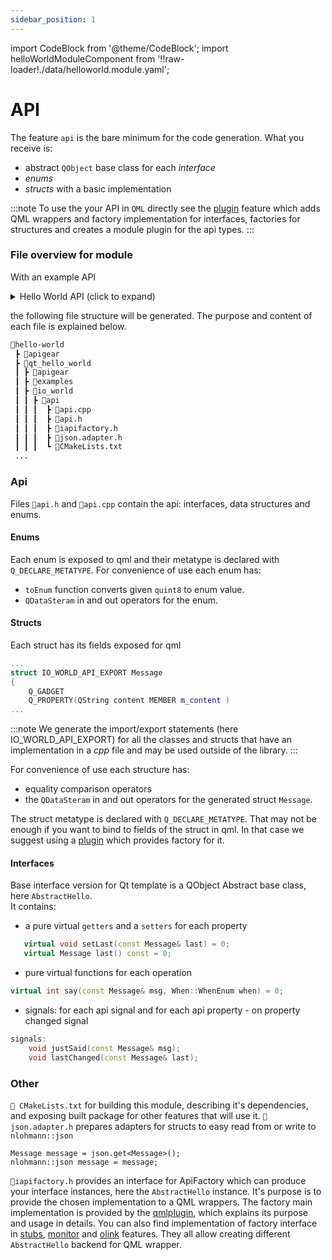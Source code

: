 ```yaml
---
sidebar_position: 1
---
```

import CodeBlock from '@theme/CodeBlock';
import helloWorldModuleComponent from '!!raw-loader!./data/helloworld.module.yaml';

# API

The feature `api` is the bare minimum for the code generation. What you receive is:
- abstract `QObject` base class for each *interface*
- *enums*
- *structs* with a basic implementation

:::note
To use the your API in `QML` directly see the [plugin](qmlplugin.md) feature which adds QML wrappers and factory implementation for interfaces, factories for structures and creates a module plugin for the api types.
:::


### File overview for module

With an example API

<details>
    <summary>Hello World API (click to expand)</summary>
    <CodeBlock language="yaml" showLineNumbers>{helloWorldModuleComponent}</CodeBlock>
</details>

the following file structure will be generated. The purpose and content of each file is explained below.

```bash {7}
📂hello-world
 ┣ 📂apigear
 ┣ 📂qt_hello_world
 ┃ ┣ 📂apigear
 ┃ ┣ 📂examples
 ┃ ┣ 📂io_world
 ┃ ┃ ┣ 📂api
 ┃ ┃ ┃  ┣ 📜api.cpp
 ┃ ┃ ┃  ┣ 📜api.h
 ┃ ┃ ┃  ┣ 📜iapifactory.h
 ┃ ┃ ┃  ┣ 📜json.adapter.h
 ┃ ┃ ┃  ┗ 📜CMakeLists.txt
 ...
```

### Api
Files `📜api.h` and `📜api.cpp` contain the api: interfaces, data structures and enums.

#### Enums
Each enum is exposed to qml and their metatype is declared with `Q_DECLARE_METATYPE`.
For convenience of use each enum has:
- `toEnum` function converts given `quint8` to enum value.
- `QDataSteram` in and out operators for the enum.

#### Structs

Each struct has its fields exposed for qml
```cpp  title="api.h"
...
struct IO_WORLD_API_EXPORT Message
{
    Q_GADGET
    Q_PROPERTY(QString content MEMBER m_content )
...
```
:::note
We generate the import/export statements (here IO_WORLD_API_EXPORT) for all the classes and structs that have an implementation in a *cpp* file and may be used outside of the library.
:::

For convenience of use each structure has:
- equality comparison operators
- the `QDataSteram` in and out operators for the generated struct `Message`.


The struct metatype is declared with `Q_DECLARE_METATYPE`. That may not be enough if you want to bind to fields of the struct in qml. In that case we suggest using a [plugin](qmlplugin.md) which provides factory for it. 

#### Interfaces

Base interface version for Qt template is a QObject Abstract base class, here `AbstractHello`. <br />
It contains:
- a pure virtual `getters` and a `setters` for each property
``` cpp
   virtual void setLast(const Message& last) = 0;
   virtual Message last() const = 0;
```
- pure virtual functions for each operation
```cpp
virtual int say(const Message& msg, When::WhenEnum when) = 0;
```
- signals: for each api signal and for each api property - on property changed signal
```cpp
signals:
    void justSaid(const Message& msg);
    void lastChanged(const Message& last);
```

### Other
`📜 CMakeLists.txt` for building this module, describing it's dependencies, and exposing built package for other features that will use it.
`📜 json.adapter.h` prepares adapters for structs to easy read from or write to `nlohmann::json`
```
Message message = json.get<Message>();
nlohmann::json message = message;
```
`📜iapifactory.h` provides an interface for ApiFactory which can produce your interface instances, here the `AbstractHello` instance. It's purpose is to provide the chosen implementation to a QML wrappers.
The factory main implementation is provided by the [qmlplugin](qmlplugin.md), which explains its purpose and usage in details.
You can also find implementation of factory interface in [stubs](stubs), [monitor](monitor.md) and [olink](olink.md) features. They all allow creating different `AbstractHello` backend for QML wrapper.
